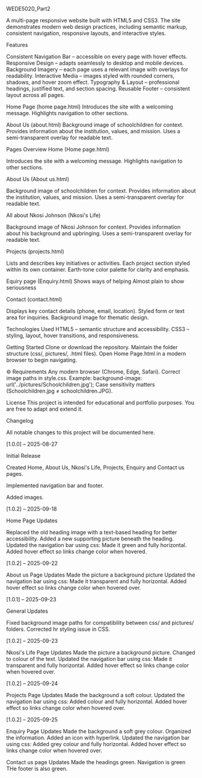 WEDE5020_Part2

A multi-page responsive website built with HTML5 and CSS3. The site demonstrates modern web design practices, including semantic markup, consistent navigation, responsive layouts, and interactive styles.

Features

Consistent Navigation Bar – accessible on every page with hover effects.
Responsive Design – adapts seamlessly to desktop and mobile devices.
Background Imagery – each page uses a relevant image with overlays for readability.
Interactive Media – images styled with rounded corners, shadows, and hover zoom effect.
Typography & Layout – professional headings, justified text, and section spacing.
Reusable Footer – consistent layout across all pages.

Home Page (home page.html)
Introduces the site with a welcoming message.
Highlights navigation to other sections.

About Us (about.html)
Background image of schoolchildren for context.
Provides information about the institution, values, and mission.
Uses a semi-transparent overlay for readable text.

 Pages Overview
 Home (Home page.html)

Introduces the site with a welcoming message.
Highlights navigation to other sections.

About Us (About us.html)

Background image of schoolchildren for context.
Provides information about the institution, values, and mission.
Uses a semi-transparent overlay for readable text.

All about Nkosi Johnson (Nkosi's Life)

Background image of Nkosi Johnson for context.
Provides information about his background and upbringing.
Uses a semi-transparent overlay for readable text.

Projects (projects.html)

Lists and describes key initiatives or activities.
Each project section styled within its own container.
Earth-tone color palette for clarity and emphasis.

Equiry page (Enquiry.html)
Shows ways of helping
Almost plain to show seriousness

 Contact (contact.html)

Displays key contact details (phone, email, location).
Styled form or text area for inquiries.
Background image for thematic design.

 Technologies Used
HTML5 – semantic structure and accessibility.
CSS3 – styling, layout, hover transitions, and responsiveness.

 Getting Started
Clone or download the repository.
Maintain the folder structure (css/, pictures/, .html files).
Open Home Page.html in a modern browser to begin navigating.

⚙️ Requirements
Any modern browser (Chrome, Edge, Safari).
Correct image paths in style.css. Example:
background-image: url('../pictures/Schoolchildren.jpg');
Case sensitivity matters (Schoolchildren.jpg ≠ schoolchildren.JPG).

 License
This project is intended for educational and portfolio purposes. You are free to adapt and extend it.


Changelog

All notable changes to this project will be documented here.

[1.0.0] – 2025-08-27

Initial Release

Created Home, About Us, Nkosi's Life, Projects, Enquiry and Contact us pages.

Implemented navigation bar and footer. 

Added images.


[1.0.2] – 2025-09-18

Home Page Updates

Replaced the old heading image with a text-based heading for better accessibility.
Added a new supporting picture beneath the heading.
Updated the navigation bar using css:
Made it green and fully horizontal.
Added hover effect so links change color when hovered.

[1.0.2] – 2025-09-22

About us Page Updates
Made the picture a background picture
Updated the navigation bar using css:
Made it transparent and fully horizontal.
Added hover effect so links change color when hovered over.

[1.0.1] – 2025-09-23

General Updates

Fixed background image paths for compatibility between css/ and pictures/ folders.
Corrected hr styling issue in CSS.

[1.0.2] – 2025-09-23

Nkosi's Life Page Updates
Made the picture a background picture.
Changed to colour of the text.
Updated the navigation bar using css:
Made it transparent and fully horizontal.
Added hover effect so links change color when hovered over.

[1.0.2] – 2025-09-24

Projects Page Updates
Made the background a soft colour.
Updated the navigation bar using css:
Added colour and fully horizontal.
Added hover effect so links change color when hovered over.

[1.0.2] – 2025-09-25

Enquiry Page Updates
Made the background a soft grey colour.
Organized the information.
Added an icon with hyperlink.
Updated the navigation bar using css:
Added grey colour and fully horizontal.
Added hover effect so links change color when hovered over.

Contact us page Updates
Made the headings green.
Navigation is green
THe footer is also green.
